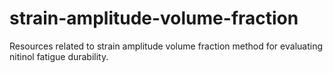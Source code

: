strain-amplitude-volume-fraction
================================

Resources related to strain amplitude volume fraction method for evaluating nitinol fatigue durability.

